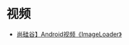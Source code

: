 





# 视频

* [尚硅谷】Android视频《ImageLoader》](https://www.bilibili.com/video/av22724691?from=search&seid=8198288086289453569)

